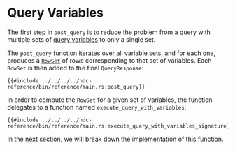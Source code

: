 # Query Variables

The first step in `post_query` is to reduce the problem from a query with multiple sets of [query variables](../../specification/queries/variables.md) to only a single set.

The `post_query` function iterates over all variable sets, and for each one, produces a [`RowSet`](../../reference/types.md#rowset) of rows corresponding to that set of variables. Each `RowSet` is then added to the final `QueryResponse`:

```rust,no_run,noplayground
{{#include ../../../../ndc-reference/bin/reference/main.rs:post_query}}
```

In order to compute the `RowSet` for a given set of variables, the function delegates to a function named `execute_query_with_variables`:

```rust,no_run,noplayground
{{#include ../../../../ndc-reference/bin/reference/main.rs:execute_query_with_variables_signature}}
```

In the next section, we will break down the implementation of this function.
